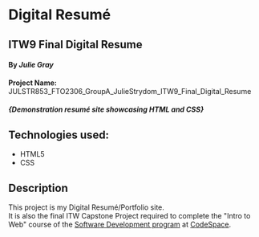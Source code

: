 # Digital Resumé

## ITW9 Final Digital Resume

#### By _**Julie Gray**_
**Project Name:** JULSTR853_FTO2306_GroupA_JulieStrydom_ITW9_Final_Digital_Resume 
#### _{Demonstration resumé site showcasing HTML and CSS}_


## Technologies used: 
* HTML5
* CSS

## Description 
This project is my Digital Resumé/Portfolio site.  
It is also the final ITW Capstone Project required to complete the "Intro to Web" course of the [Software Development program](https://www.codespace.co.za/programs/software-development/) at [CodeSpace](https://www.codespace.co.za).

